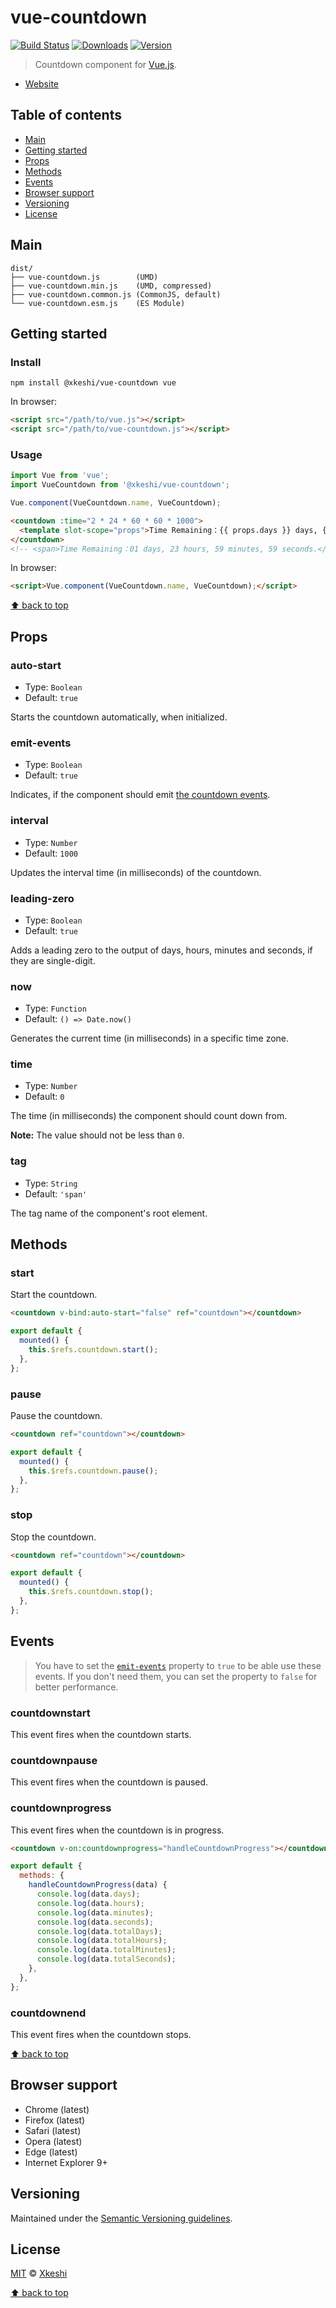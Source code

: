 # vue-countdown

[![Build Status](https://travis-ci.org/xkeshi/vue-countdown.svg)](https://travis-ci.org/xkeshi/vue-countdown) [![Downloads](https://img.shields.io/npm/dm/@xkeshi/vue-countdown.svg)](https://www.npmjs.com/package/@xkeshi/vue-countdown) [![Version](https://img.shields.io/npm/v/@xkeshi/vue-countdown.svg)](https://www.npmjs.com/package/@xkeshi/vue-countdown)

> Countdown component for [Vue.js](https://vuejs.org/).

- [Website](https://xkeshi.github.io/vue-countdown)

## Table of contents

- [Main](#main)
- [Getting started](#getting-started)
- [Props](#props)
- [Methods](#methods)
- [Events](#events)
- [Browser support](#browser-support)
- [Versioning](#versioning)
- [License](#license)

## Main

```text
dist/
├── vue-countdown.js        (UMD)
├── vue-countdown.min.js    (UMD, compressed)
├── vue-countdown.common.js (CommonJS, default)
└── vue-countdown.esm.js    (ES Module)
```

## Getting started

### Install

```shell
npm install @xkeshi/vue-countdown vue
```

In browser:

```html
<script src="/path/to/vue.js"></script>
<script src="/path/to/vue-countdown.js"></script>
```

### Usage

```js
import Vue from 'vue';
import VueCountdown from '@xkeshi/vue-countdown';

Vue.component(VueCountdown.name, VueCountdown);
```

```html
<countdown :time="2 * 24 * 60 * 60 * 1000">
  <template slot-scope="props">Time Remaining：{{ props.days }} days, {{ props.hours }} hours, {{ props.minutes }} minutes, {{ props.seconds }} seconds.</template>
</countdown>
<!-- <span>Time Remaining：01 days, 23 hours, 59 minutes, 59 seconds.</span> -->
```

In browser:

```html
<script>Vue.component(VueCountdown.name, VueCountdown);</script>
```

[⬆ back to top](#table-of-contents)

## Props

### auto-start

- Type: `Boolean`
- Default: `true`

Starts the countdown automatically, when initialized.

### emit-events

- Type: `Boolean`
- Default: `true`

Indicates, if the component should emit [the countdown events](#events).

### interval

- Type: `Number`
- Default: `1000`

Updates the interval time (in milliseconds) of the countdown.

### leading-zero

- Type: `Boolean`
- Default: `true`

Adds a leading zero to the output of days, hours, minutes and seconds, if they are single-digit.

### now

- Type: `Function`
- Default: `() => Date.now()`

Generates the current time (in milliseconds) in a specific time zone.

### time

- Type: `Number`
- Default: `0`

The time (in milliseconds) the component should count down from.

**Note:** The value should not be less than `0`.

### tag

- Type: `String`
- Default: `'span'`

The tag name of the component's root element.

## Methods

### start

Start the countdown.

```html
<countdown v-bind:auto-start="false" ref="countdown"></countdown>
```

```js
export default {
  mounted() {
    this.$refs.countdown.start();
  },
};
```

### pause

Pause the countdown.

```html
<countdown ref="countdown"></countdown>
```

```js
export default {
  mounted() {
    this.$refs.countdown.pause();
  },
};
```

### stop

Stop the countdown.
```html
<countdown ref="countdown"></countdown>
```

```js
export default {
  mounted() {
    this.$refs.countdown.stop();
  },
};
```

## Events

> You have to set the [`emit-events`](#emit-events) property to `true` to be able use these events. If you don't need them, you can set the property to `false` for better performance.

### countdownstart

This event fires when the countdown starts.

### countdownpause

This event fires when the countdown is paused.

### countdownprogress

This event fires when the countdown is in progress.

```html
<countdown v-on:countdownprogress="handleCountdownProgress"></countdown>
```

```js
export default {
  methods: {
    handleCountdownProgress(data) {
      console.log(data.days);
      console.log(data.hours);
      console.log(data.minutes);
      console.log(data.seconds);
      console.log(data.totalDays);
      console.log(data.totalHours);
      console.log(data.totalMinutes);
      console.log(data.totalSeconds);
    },
  },
};
```

### countdownend

This event fires when the countdown stops.

[⬆ back to top](#table-of-contents)

## Browser support

- Chrome (latest)
- Firefox (latest)
- Safari (latest)
- Opera (latest)
- Edge (latest)
- Internet Explorer 9+

## Versioning

Maintained under the [Semantic Versioning guidelines](http://semver.org/).

## License

[MIT](https://opensource.org/licenses/MIT) © [Xkeshi](http://xkeshi.com)

[⬆ back to top](#table-of-contents)
